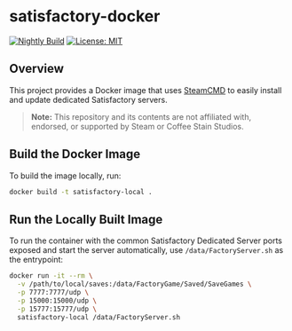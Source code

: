 # satisfactory-docker

[![Nightly Build](https://github.com/gameservercentral/steamcmd-docker-satisfactory/actions/workflows/build.yml/badge.svg)](https://github.com/gameservercentral/steamcmd-docker-satisfactory/actions/workflows/build.yml)
[![License: MIT](https://img.shields.io/badge/License-MIT-yellow.svg)](https://opensource.org/licenses/MIT)

## Overview

This project provides a Docker image that uses [SteamCMD](https://developer.valvesoftware.com/wiki/SteamCMD) to easily install and update dedicated Satisfactory servers.

> **Note:** This repository and its contents are not affiliated with, endorsed, or supported by Steam or Coffee Stain Studios. 

## Build the Docker Image

To build the image locally, run:

```sh
docker build -t satisfactory-local .
```

## Run the Locally Built Image

To run the container with the common Satisfactory Dedicated Server ports exposed and start the server automatically, use `/data/FactoryServer.sh` as the entrypoint:

```sh
docker run -it --rm \
  -v /path/to/local/saves:/data/FactoryGame/Saved/SaveGames \
  -p 7777:7777/udp \
  -p 15000:15000/udp \
  -p 15777:15777/udp \
  satisfactory-local /data/FactoryServer.sh
```
